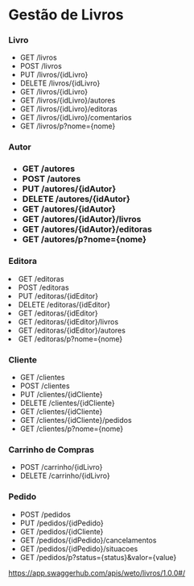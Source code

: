 # Gestão de Livros
<h3>Livro</h3>
<ul>
  <li>GET    /livros</li>
  <li>POST   /livros</li>
  <li>PUT    /livros/{idLivro}</li>
  <li>DELETE /livros/{idLivro}</li>
  <li>GET    /livros/{idLivro}</li>
  <li>GET    /livros/{idLivro}/autores</li>
  <li>GET    /livros/{idLivro}/editoras</li>
  <li>GET    /livros/{idLivro}/comentarios</li>
  <li>GET    /livros/p?nome={nome}</li>
</ul>

<h3>Autor<h3>
<ul>
  <li>GET    /autores</li>
  <li>POST   /autores</li>
  <li>PUT    /autores/{idAutor}</li>
  <li>DELETE /autores/{idAutor}</li>
  <li>GET    /autores/{idAutor}</li>
  <li>GET    /autores/{idAutor}/livros</li>
  <li>GET    /autores/{idAutor}/editoras</li>
  <li>GET    /autores/p?nome={nome}</li>
</ul>

<h3>Editora</h3
<ul>
  <li>GET    /editoras</li>
  <li>POST   /editoras</li>
  <li>PUT    /editoras/{idEditor}</li>
  <li>DELETE /editoras/{idEditor}</li>
  <li>GET    /editoras/{idEditor}</li>
  <li>GET    /editoras/{idEditor}/livros</li>
  <li>GET    /editoras/{idEditor}/autores</li>
  <li>GET    /editoras/p?nome={nome}</li>
</ul>

<h3>Cliente</h3>
<ul>
  <li>GET    /clientes</li>
  <li>POST   /clientes</li>
  <li>PUT    /clientes/{idCliente}</li>
  <li>DELETE /clientes/{idCliente}</li>
  <li>GET    /clientes/{idCliente}</li>
  <li>GET    /clientes/{idCliente}/pedidos</li>
  <li>GET    /clientes/p?nome={nome}</li>
</ul>

<h3>Carrinho de Compras</h3>
<ul>
  <li>POST   /carrinho/{idLivro}</li>
  <li>DELETE /carrinho/{idLivro}</li>
</ul>
  
<h3>Pedido</h3>
<ul>
  <li>POST /pedidos</li>
  <li>PUT  /pedidos/{idPedido}</li>
  <li>GET  /pedidos/{idCliente}</li>
  <li>GET  /pedidos/{idPedido}/cancelamentos</li>
  <li>GET  /pedidos/{idPedido}/situacoes</li>
  <li>GET  /pedidos/p?status={status}&valor={value}</li>
</ul>

https://app.swaggerhub.com/apis/weto/livros/1.0.0#/
